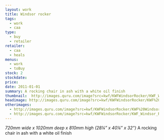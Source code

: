 ```yaml
---
layout: work
title: Windsor rocker
tags:
  - work
  - caa
type:
  - buy
  - retailer
retailer:
  - caa
  - heals
menus:
  - work
  - toBuy
stock: 2
stockdate:
price:
date: 2011-01-01
summary: A rocking chair in ash with a white oil finish
thumbnail:  http://images.quru.com/image?src=kwf/KWFWindsorRocker/KWF_Windsor_Rocker_side_view_cut.jpg&width=175&height=175&fill=%23ffffff
headimage: http://images.quru.com/image?src=kwf/KWFWindsorRocker/KWF%20Windsor%20Rocker%20quarter%20view.jpg
otherimages:
  - http://images.quru.com/image?src=kwf/KWFWindsorRocker/KWF%20Windsor%20Rocker%20front%20with%20sheepskin.jpg&right=0.91875&left=0.11563&width=175&height=175
  - http://images.quru.com/image?src=kwf/KWFWindsorRocker/KWF_Windsor_Rocker_side_view_cut.jpg&width=175&height=175&fill=%23ffffff
---
```

_720mm wide x 1020mm deep x 810mm high (28&frac14;” x 40&frac14;” x 32”)_
A rocking chair in ash with a white oil finish
